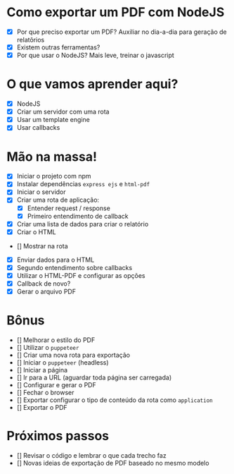 # Como exportar um PDF com NodeJS

* [x] Por que preciso exportar um PDF? Auxiliar no dia-a-dia para geração de relatõrios
* [x] Existem outras ferramentas? 
* [x] Por que usar o NodeJS? Mais leve, treinar o javascript

# O que vamos aprender aqui?

* [x] NodeJS
* [x] Criar um servidor com uma rota
* [x] Usar um template engine
* [x] Usar callbacks

# Mão na massa!

* [x] Iniciar o projeto com npm
* [x] Instalar dependências `express ejs` e `html-pdf`
* [x] Iniciar o servidor
* [x] Criar uma rota de aplicação:
    * [x] Entender request / response
    * [x] Primeiro entendimento de callback
* [x] Criar uma lista de dados para criar o relatório
* [x] Criar o HTML
* [] Mostrar na rota
* [x] Enviar dados para o HTML
* [x] Segundo entendimento sobre callbacks
* [x] Utilizar o HTML-PDF e configurar as opções
* [x] Callback de novo?
* [x] Gerar o arquivo PDF

# Bônus

* [] Melhorar o estilo do PDF
* [] Utilizar o `puppeteer`
* [] Criar uma nova rota para exportação
* [] Iniciar o `puppeteer` (headless)
* [] Iniciar a página
* [] Ir para a URL (aguardar toda página ser carregada)
* [] Configurar e gerar o PDF
* [] Fechar o browser
* [] Exportar configurar o tipo de conteúdo da rota como `application`
* [] Exportar o PDF

# Próximos passos

* [] Revisar o código e lembrar o que cada trecho faz
* [] Novas ideias de exportação de PDF baseado no mesmo modelo